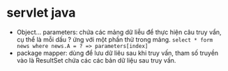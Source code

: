 # servlet java

- Object... parameters: chứa các mảng dữ liễu để thực hiện câu truy vẩn, cụ thể là mỗi dấu ? ứng với một phần thử trong mảng.
``
 select * form news where news.A = ? => parameters[index]
``
- package mapper: dùng để lưu dữ liêu sau khi truy vấn, tham số truyền vào là ResultSet chứa các các bản dữ liệu sau truy vấn.
